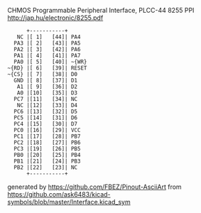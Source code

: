CHMOS Programmable Peripheral Interface, PLCC-44
8255 PPI
http://jap.hu/electronic/8255.pdf


	      +-----------+
	   NC |[ 1]   [44]| PA4
	  PA3 |[ 2]   [43]| PA5
	  PA2 |[ 3]   [42]| PA6
	  PA1 |[ 4]   [41]| PA7
	  PA0 |[ 5]   [40]| ~{WR}
	~{RD} |[ 6]   [39]| RESET
	~{CS} |[ 7]   [38]| D0
	  GND |[ 8]   [37]| D1
	   A1 |[ 9]   [36]| D2
	   A0 |[10]   [35]| D3
	  PC7 |[11]   [34]| NC
	   NC |[12]   [33]| D4
	  PC6 |[13]   [32]| D5
	  PC5 |[14]   [31]| D6
	  PC4 |[15]   [30]| D7
	  PC0 |[16]   [29]| VCC
	  PC1 |[17]   [28]| PB7
	  PC2 |[18]   [27]| PB6
	  PC3 |[19]   [26]| PB5
	  PB0 |[20]   [25]| PB4
	  PB1 |[21]   [24]| PB3
	  PB2 |[22]   [23]| NC
	      +-----------+


generated by https://github.com/FBEZ/Pinout-AsciiArt from https://github.com/ask6483/kicad-symbols/blob/master/Interface.kicad_sym